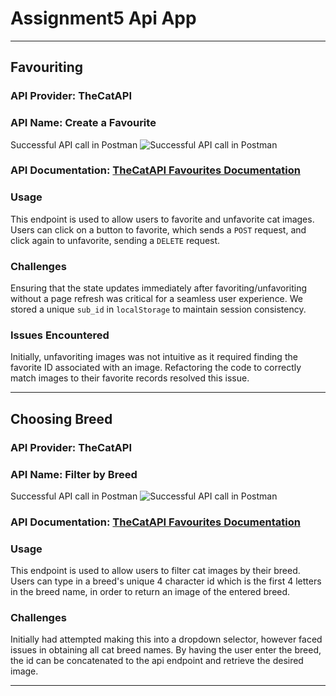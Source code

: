 # Assignment5 Api App

--- 

## Favouriting

### API Provider: TheCatAPI

### API Name: Create a Favourite

Successful API call in Postman
![Successful API call in Postman](https://i.imgur.com/ZNu7rj5.png)

### API Documentation: [TheCatAPI Favourites Documentation](https://developers.thecatapi.com/view-account/ylX4blBYT9FaoVd6OhvR?report=mkzf_eYzV)

### Usage 
This endpoint is used to allow users to favorite and unfavorite cat images. Users can click on a button to favorite, which sends a `POST` request, and click again to unfavorite, sending a `DELETE` request.

### Challenges
Ensuring that the state updates immediately after favoriting/unfavoriting without a page refresh was critical for a seamless user experience. We stored a unique `sub_id` in `localStorage` to maintain session consistency.

### Issues Encountered
Initially, unfavoriting images was not intuitive as it required finding the favorite ID associated with an image. Refactoring the code to correctly match images to their favorite records resolved this issue.

--- 

## Choosing Breed

### API Provider: TheCatAPI

### API Name: Filter by Breed

Successful API call in Postman
![Successful API call in Postman](https://i.imgur.com/Yywtd6X.png)

### API Documentation: [TheCatAPI Favourites Documentation](https://developers.thecatapi.com/view-account/ylX4blBYT9FaoVd6OhvR?report=gpN-ReBkp)

### Usage 
This endpoint is used to allow users to filter cat images by their breed. Users can type in a breed's unique 4 character id which is the first 4 letters in the breed name, in order to return an image of the entered breed.

### Challenges
Initially had attempted making this into a dropdown selector, however faced issues in obtaining all cat breed names. By having the user enter the breed, the id can be concatenated to the api endpoint and retrieve the desired image.

--- 